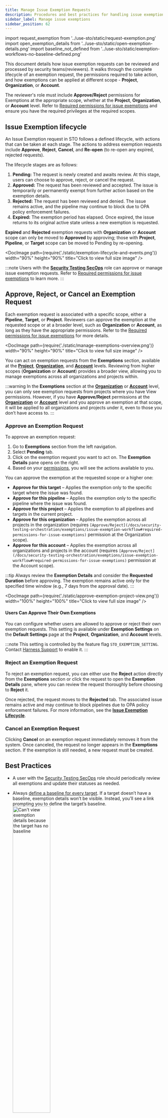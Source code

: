 ```yaml
---
title: Manage Issue Exemption Requests
description: Procedures and best practices for handling issue exemption requests.
sidebar_label: Manage issue exemptions
sidebar_position: 62
---
```


import request_exemption from '../use-sto/static/request-exemption.png'
import open_exemption_details from '../use-sto/static/open-exemption-details.png'
import baseline_not_defined from '../use-sto/static/exemption-workflows-no-baseline-defined.png'


This document details how issue exemption requests can be reviewed and processed by security teams(reviewers). It walks through the complete lifecycle of an exemption request, the permissions required to take action, and how exemptions can be applied at different scope - **Project**, **Organization**, or **Account**.

The reviewer's role must include **Approve/Reject** permissions for Exemptions at the appropriate scope, whether at the **Project**, **Organization**, or **Account** level.   Refer to [Required permissions for issue exemptions](/docs/security-testing-orchestration/exemptions/issue-exemption-workflow#required-permissions-for-issue-exemptions) and ensure you have the required privileges at the required scopes.

## Issue Exemption lifecycle
An Issue Exemption request in STO follows a defined lifecycle, with actions that can be taken at each stage. The actions to address exemption requests include **Approve**, **Reject**, **Cancel**, and **Re-open** (to re-open any expired, rejected requests).

The lifecycle stages are as follows:

1. **Pending:** The request is newly created and awaits review. At this stage, users can choose to approve, reject, or cancel the request.
2. **Approved:** The request has been reviewed and accepted. The issue is temporarily or permanently exempt from further action based on the exemption details.
3. **Rejected:** The request has been reviewed and denied. The issue remains active, and the pipeline may continue to block due to OPA policy enforcement failures. 
4. **Expired:** The exemption period has elapsed. Once expired, the issue returns to its original active state unless a new exemption is requested.

**Expired** and **Rejected** exemption requests with **Organization** or **Account** scope can only be moved to **Approved** by approving; those with **Project**, **Pipeline**, or **Target** scope can be moved to Pending by re-opening.

<DocImage path={require('./static/exemption-lifecycle-and-events.png')} width="90%" height="90%" title="Click to view full size image" />

:::note
Users with the **[Security Testing SecOps](/docs/security-testing-orchestration/exemptions/issue-exemption-workflow#default-roles-and-permissions)** role can approve or manage issue exemption requests. Refer to [Required permissions for issue exemptions](/docs/security-testing-orchestration/exemptions/issue-exemption-workflow#required-permissions-for-issue-exemptions) to learn more.
:::

## Approve, Reject, or Cancel an Exemption Request

Each exemption request is associated with a specific scope, either a **Pipeline**, **Target**, or **Project**. Reviewers can approve the exemption at the requested scope or at a broader level, such as **Organization** or **Account**, as long as they have the appropriate permissions. Refer to the [Required permissions for issue exemptions](/docs/security-testing-orchestration/exemptions/issue-exemption-workflow#required-permissions-for-issue-exemptions) for more details.

<DocImage path={require('./static/manage-exemptions-overview.png')} width="90%" height="90%" title="Click to view full size image" />

You can act on exemption requests from the **Exemptions** section, available at the **[Project](/docs/security-testing-orchestration/exemptions/exemption-workflows#view-exemptions-at-the-project-level)**, **[Organization](/docs/security-testing-orchestration/exemptions/exemption-workflows#view-exemptions-at-the-organization-level)**, and **[Account](/docs/security-testing-orchestration/exemptions/exemption-workflows#view-exemptions-at-the-account-level)** levels.   Reviewing from higher scopes (**Organization** or **Account**) provides a broader view, allowing you to manage exemptions across all organizations and projects within.

:::warning
In the **Exemptions** section at the **[Organization](/docs/security-testing-orchestration/exemptions/exemption-workflows#view-exemptions-at-the-organization-level)** or **[Account](/docs/security-testing-orchestration/exemptions/exemption-workflows#view-exemptions-at-the-organization-level)** level, you can only see exemption requests from projects where you have View permissions. 
However, if you have **Approve/Reject** permissions at the **[Organization](/docs/security-testing-orchestration/exemptions/issue-exemption-workflow#required-permissions-for-issue-exemptions)** or **[Account](/docs/security-testing-orchestration/exemptions/issue-exemption-workflow#required-permissions-for-issue-exemptions)** level and you approve an exemption at that scope, it will be applied to all organizations and projects under it, even to those you don’t have access to.
:::

### Approve an Exemption Request

To approve an exemption request:

1. Go to **Exemptions** section from the left navigation.
1. Select **Pending** tab.
2. Click on the exemption request you want to act on. The **Exemption Details** pane opens on the right.
3. Based on your [permissions](/docs/security-testing-orchestration/exemptions/issue-exemption-workflow#required-permissions-for-issue-exemptions), you will see the actions available to you.

You can approve the exemption at the requested scope or a higher one:

- **Approve for this target** – Applies the exemption only to the specific target where the issue was found.
- **Approve for this pipeline** – Applies the exemption only to the specific pipeline where the issue was found.
- **Approve for this project** – Applies the exemption to all pipelines and targets in the current project.
- **Approve for this organization** – Applies the exemption across all projects in the organization (requires `[Approve/Reject](/docs/security-testing-orchestration/exemptions/issue-exemption-workflow#required-permissions-for-issue-exemptions)` permission at the Organization scope).
- **Approve for this account** – Applies the exemption across all organizations and projects in the account (requires `[Approve/Reject](/docs/security-testing-orchestration/exemptions/issue-exemption-workflow#required-permissions-for-issue-exemptions)` permission at the Account scope).

:::tip
Always review the **Exemption Details** and consider the **Requested Duration** before approving. The exemption remains active only for the specified time window (e.g., 7 days from the approval date).
:::

<DocImage path={require('./static/approve-exemption-project-view.png')} width="100%" height="100%" title="Click to view full size image" />

#### Users Can Approve Their Own Exemptions

You can configure whether users are allowed to approve or reject their own exemption requests. This setting is available under **Exemption Settings** on the **Default Settings** page at the **Project**, **Organization**, and **Account** levels.

:::note
This setting is controlled by the feature flag `STO_EXEMPTION_SETTING`. Contact [Harness Support](mailto:support@harness.io) to enable it.
:::


### Reject an Exemption Request

To reject an exemption request, you can either use the **Reject** action directly from the **Exemptions** section or click the request to open the **Exemption Details** pane, where you can review the request thoroughly before choosing to **Reject** it.

Once rejected, the request moves to the **Rejected** tab. The associated issue remains active and may continue to block pipelines due to OPA policy enforcement failures. For more information, see the [**Issue Exemption Lifecycle**](#issue-exemption-lifecycle).

### Cancel an Exemption Request

Clicking **Cancel** on an exemption request immediately removes it from the system. Once canceled, the request no longer appears in the **Exemptions** section. If the exemption is still needed, a new request must be created.

## Best Practices

- A user with the [Security Testing SecOps](/docs/security-testing-orchestration/get-started/onboarding-guide#add-security-testing-roles) role should periodically review all exemptions and update their statuses as needed.
  
- Always [define a baseline for every target](/docs/security-testing-orchestration/get-started/key-concepts/targets-and-baselines#every-target-needs-a-baseline). If a target doesn’t have a baseline, exemption details won’t be visible. Instead, you’ll see a link prompting you to define the target’s baseline.  
  <img src={baseline_not_defined} alt="Can't view exemption details because the target has no baseline" height="50%" width="50%" />

- You can view the **Time Remaining** for approved exemptions and the **Requested Duration** for pending, rejected, and expired requests.

